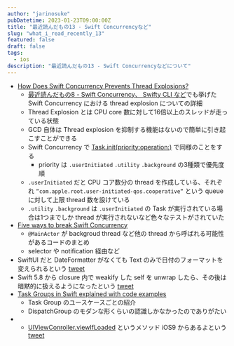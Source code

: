 ```yaml
---
author: "jarinosuke"
pubDatetime: 2023-01-23T09:00:00Z
title: "最近読んだもの13 - Swift Concurrencyなど"
slug: "what_i_read_recently_13"
featured: false
draft: false
tags:
  - ios
description: "最近読んだもの13 - Swift Concurrencyなどについて"
---
```

- [How Does Swift Concurrency Prevents Thread Explosions?](https://swiftsenpai.com/swift/swift-concurrency-prevent-thread-explosion/)
    - [最近読んだもの8 - Swift Concurrency、 Swifty CLI など](what_i_read_recently_8)でも挙げた Swift Concurrency における thread explosion についての詳細
    - Thread Explosion とは CPU core 数に対して16倍以上のスレッドが走っている状態
    - GCD 自体は Thread explosion を抑制する機能はないので簡単に引き起こすことができる
    - Swift Concurrency で [Task.init(priority:operation:)](https://developer.apple.com/documentation/swift/task/init(priority:operation:)-5ltye) で同様のことをする
        - priority は `.userInitiated` `.utility` `.background` の3種類で優先度順
    - `.userInitiated` だと CPU コア数分の thread を作成している、それぞれ `“com.apple.root.user-initiated-qos.cooperative“` という queue に対して上限 thread 数を設けている
    - `.utility` `.background` は `.userInitiated` の Task が実行されている場合は1つまでしか thread が実行されないなど色々なテストがされていた
- [Five ways to break Swift Concurrency](http://blog.hobbyistsoftware.com/2022/11/five-ways-to-break-swift-concurrency/)
    - `@MainActor` が backgroud thread など他の thread から呼ばれる可能性があるコードのまとめ
    - selector や notification 経由など
- SwiftUI だと DateFormatter がなくても Text のみで日付のフォーマットを変えられるという [tweet](https://twitter.com/moorvladimir/status/1604764214497005568)
- Swift 5.8 から closure 内で weakify した self を unwrap したら、その後は暗黙的に扱えるようになったという [tweet](https://twitter.com/yaapete/status/1605494021920415745)
- [Task Groups in Swift explained with code examples](https://www.avanderlee.com/concurrency/task-groups-in-swift/)
    - Task Group のユースケースごとの紹介
    - DispatchGroup のモダンな形くらいの認識しかなかったのでありがたい
- - [UIViewConroller.viewIfLoaded](https://developer.apple.com/documentation/uikit/uiviewcontroller/1621360-viewifloaded) というメソッド iOS9 からあるよという [tweet](https://twitter.com/steipete/status/1189242402659356675)